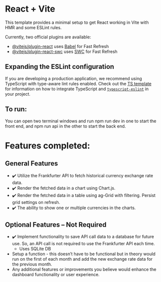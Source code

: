 # React + Vite

This template provides a minimal setup to get React working in Vite with HMR and some ESLint rules.

Currently, two official plugins are available:

- [@vitejs/plugin-react](https://github.com/vitejs/vite-plugin-react/blob/main/packages/plugin-react) uses [Babel](https://babeljs.io/) for Fast Refresh
- [@vitejs/plugin-react-swc](https://github.com/vitejs/vite-plugin-react/blob/main/packages/plugin-react-swc) uses [SWC](https://swc.rs/) for Fast Refresh

## Expanding the ESLint configuration

If you are developing a production application, we recommend using TypeScript with type-aware lint rules enabled. Check out the [TS template](https://github.com/vitejs/vite/tree/main/packages/create-vite/template-react-ts) for information on how to integrate TypeScript and [`typescript-eslint`](https://typescript-eslint.io) in your project.

## To run:
You can open two terminal windows and run npm run dev in one to start the front end, and npm run api in the other to start the back end.

# Features completed:
## General Features
- ✔️ Utilize the Frankfurter API to fetch historical currency exchange rate data.
- ✔️ Render the fetched data in a chart using Chart.js.
- ✔️ Render the fetched data in a table using ag-Grid with filtering. Persist grid settings on refresh.
- ✔️ The ability to show one or multiple currencies in the charts.
## Optional Features – Not Required
- ✔️ Implement functionality to save API call data to a database for future use. So, an API call is not required to use the Frankfurter API each time.
    - Uses SQLite DB
- Setup a function - this doesn’t have to be functional but in theory would run on the first of each month and add the new exchange rate data for the previous month.
- Any additional features or improvements you believe would enhance the dashboard functionality or user experience.
